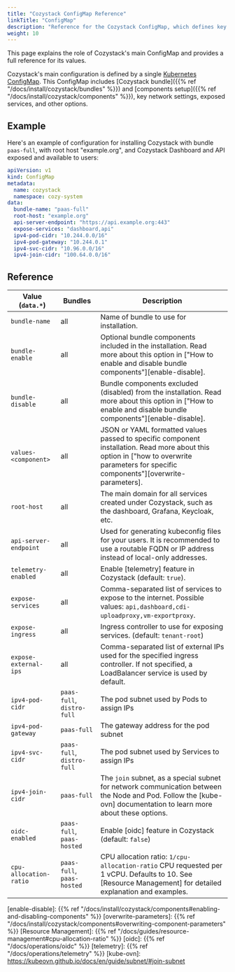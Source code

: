 ```yaml
---
title: "Cozystack ConfigMap Reference"
linkTitle: "ConfigMap"
description: "Reference for the Cozystack ConfigMap, which defines key configuration values for a Cozystack installation and operations."
weight: 10
---
```


This page explains the role of Cozystack's main ConfigMap and provides a full reference for its values.

Cozystack's main configuration is defined by a single [Kubernetes ConfigMap](https://kubernetes.io/docs/concepts/configuration/configmap/).
This ConfigMap includes [Cozystack bundle]({{% ref "/docs/install/cozystack/bundles" %}}) and [components setup]({{% ref "/docs/install/cozystack/components" %}}),
key network settings, exposed services, and other options.


## Example

Here's an example of configuration for installing Cozystack with bundle `paas-full`, with root host "example.org",
and Cozystack Dashboard and API exposed and available to users:

```yaml
apiVersion: v1
kind: ConfigMap
metadata:
  name: cozystack
  namespace: cozy-system
data:
  bundle-name: "paas-full"
  root-host: "example.org"
  api-server-endpoint: "https://api.example.org:443"
  expose-services: "dashboard,api"
  ipv4-pod-cidr: "10.244.0.0/16"
  ipv4-pod-gateway: "10.244.0.1"
  ipv4-svc-cidr: "10.96.0.0/16"
  ipv4-join-cidr: "100.64.0.0/16"
```


## Reference

| Value (`data.*`)       | Bundles                    | Description                                                                                                                                                                            |
|------------------------|----------------------------|----------------------------------------------------------------------------------------------------------------------------------------------------------------------------------------|
| `bundle-name`          | all                        | Name of bundle to use for installation.                                                                                                                                                |
| `bundle-enable`        | all                        | Optional bundle components included in the installation. Read more about this option in ["How to enable and disable bundle components"][enable-disable].                               |
| `bundle-disable`       | all                        | Bundle components excluded (disabled) from the installation. Read more about this option in ["How to enable and disable bundle components"][enable-disable].                           |
| `values-<component>`   | all                        | JSON or YAML formatted values passed to specific component installation. Read more about this option in ["how to overwrite parameters for specific components"][overwrite-parameters]. |
| `root-host`            | all                        | The main domain for all services created under Cozystack, such as the dashboard, Grafana, Keycloak, etc.                                                                               |
| `api-server-endpoint`  | all                        | Used for generating kubeconfig files for your users. It is recommended to use a routable FQDN or IP address instead of local-only addresses.                                           |
| `telemetry-enabled`    | all                        | Enable [telemetry] feature in Cozystack (default: `true`).                                                                                                                             |
| `expose-services`      | all                        | Comma-separated list of services to expose to the internet. Possible values: `api,dashboard,cdi-uploadproxy,vm-exportproxy`.                                                           |
| `expose-ingress`       | all                        | Ingress controller to use for exposing services. (default: `tenant-root`)                                                                                                              |
| `expose-external-ips`  | all                        | Comma-separated list of external IPs used for the specified ingress controller. If not specified, a LoadBalancer service is used by default.                                           |
| `ipv4-pod-cidr`        | `paas-full`, `distro-full` | The pod subnet used by Pods to assign IPs                                                                                                                                              |
| `ipv4-pod-gateway`     | `paas-full`                | The gateway address for the pod subnet                                                                                                                                                 |
| `ipv4-svc-cidr`        | `paas-full`, `distro-full` | The pod subnet used by Services to assign IPs                                                                                                                                          |
| `ipv4-join-cidr`       | `paas-full`                | The `join` subnet, as a special subnet for network communication between the Node and Pod. Follow the [kube-ovn] documentation to learn more about these options.                      |
| `oidc-enabled`         | `paas-full`, `paas-hosted` | Enable [oidc] feature in Cozystack (default: `false`)                                                                                                                                  |
| `cpu-allocation-ratio` | `paas-full`, `paas-hosted` | CPU allocation ratio: `1/cpu-allocation-ratio` CPU requested per 1 vCPU. Defaults to 10. See [Resource Management] for detailed explanation and examples.                              |

[enable-disable]: {{% ref "/docs/install/cozystack/components#enabling-and-disabling-components" %}}
[overwrite-parameters]: {{% ref "/docs/install/cozystack/components#overwriting-component-parameters" %}}
[Resource Management]: {{% ref "/docs/guides/resource-management#cpu-allocation-ratio" %}}
[oidc]: {{% ref "/docs/operations/oidc" %}}
[telemetry]: {{% ref "/docs/operations/telemetry" %}}
[kube-ovn]: https://kubeovn.github.io/docs/en/guide/subnet/#join-subnet
